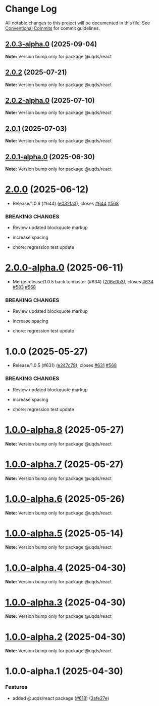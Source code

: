 # Change Log

All notable changes to this project will be documented in this file.
See [Conventional Commits](https://conventionalcommits.org) for commit guidelines.

## [2.0.3-alpha.0](https://github.com/uq-its-ss/design-system/compare/@uqds/react@2.0.2...@uqds/react@2.0.3-alpha.0) (2025-09-04)

**Note:** Version bump only for package @uqds/react

## [2.0.2](https://github.com/uq-its-ss/design-system/compare/@uqds/react@2.0.2-alpha.0...@uqds/react@2.0.2) (2025-07-21)

**Note:** Version bump only for package @uqds/react

## [2.0.2-alpha.0](https://github.com/uq-its-ss/design-system/compare/@uqds/react@2.0.1...@uqds/react@2.0.2-alpha.0) (2025-07-10)

**Note:** Version bump only for package @uqds/react

## [2.0.1](https://github.com/uq-its-ss/design-system/compare/@uqds/react@2.0.1-alpha.0...@uqds/react@2.0.1) (2025-07-03)

**Note:** Version bump only for package @uqds/react

## [2.0.1-alpha.0](https://github.com/uq-its-ss/design-system/compare/@uqds/react@2.0.0...@uqds/react@2.0.1-alpha.0) (2025-06-30)

**Note:** Version bump only for package @uqds/react

# [2.0.0](https://github.com/uq-its-ss/design-system/compare/@uqds/react@1.0.0...@uqds/react@2.0.0) (2025-06-12)

- Release/1.0.6 (#644) ([e032fa3](https://github.com/uq-its-ss/design-system/commit/e032fa34747b1108429c67e26351d9b7f836efb0)), closes [#644](https://github.com/uq-its-ss/design-system/issues/644) [#568](https://github.com/uq-its-ss/design-system/issues/568)

### BREAKING CHANGES

- Review updated blockquote markup

- increase spacing

- chore: regression test update

# [2.0.0-alpha.0](https://github.com/uq-its-ss/design-system/compare/@uqds/react@1.0.0-alpha.8...@uqds/react@2.0.0-alpha.0) (2025-06-11)

- Merge release/1.0.5 back to master (#634) ([206e0b3](https://github.com/uq-its-ss/design-system/commit/206e0b3a360c71f3524fb6d25ff38cf4f6275773)), closes [#634](https://github.com/uq-its-ss/design-system/issues/634) [#583](https://github.com/uq-its-ss/design-system/issues/583) [#568](https://github.com/uq-its-ss/design-system/issues/568)

### BREAKING CHANGES

- Review updated blockquote markup

- increase spacing

- chore: regression test update

# 1.0.0 (2025-05-27)

- Release/1.0.5 (#631) ([e247c79](https://github.com/uq-its-ss/design-system/commit/e247c790585abe267b95de489381efe25107a7bb)), closes [#631](https://github.com/uq-its-ss/design-system/issues/631) [#568](https://github.com/uq-its-ss/design-system/issues/568)

### BREAKING CHANGES

- Review updated blockquote markup

- increase spacing

- chore: regression test update

# [1.0.0-alpha.8](https://github.com/uq-its-ss/design-system/compare/@uqds/react@1.0.0-alpha.7...@uqds/react@1.0.0-alpha.8) (2025-05-27)

**Note:** Version bump only for package @uqds/react

# [1.0.0-alpha.7](https://github.com/uq-its-ss/design-system/compare/@uqds/react@1.0.0-alpha.6...@uqds/react@1.0.0-alpha.7) (2025-05-27)

**Note:** Version bump only for package @uqds/react

# [1.0.0-alpha.6](https://github.com/uq-its-ss/design-system/compare/@uqds/react@1.0.0-alpha.5...@uqds/react@1.0.0-alpha.6) (2025-05-26)

**Note:** Version bump only for package @uqds/react

# [1.0.0-alpha.5](https://github.com/uq-its-ss/design-system/compare/@uqds/react@1.0.0-alpha.4...@uqds/react@1.0.0-alpha.5) (2025-05-14)

**Note:** Version bump only for package @uqds/react

# [1.0.0-alpha.4](https://github.com/uq-its-ss/design-system/compare/@uqds/react@1.0.0-alpha.3...@uqds/react@1.0.0-alpha.4) (2025-04-30)

**Note:** Version bump only for package @uqds/react

# [1.0.0-alpha.3](https://github.com/uq-its-ss/design-system/compare/@uqds/react@1.0.0-alpha.2...@uqds/react@1.0.0-alpha.3) (2025-04-30)

**Note:** Version bump only for package @uqds/react

# [1.0.0-alpha.2](https://github.com/uq-its-ss/design-system/compare/@uqds/react@1.0.0-alpha.1...@uqds/react@1.0.0-alpha.2) (2025-04-30)

**Note:** Version bump only for package @uqds/react

# 1.0.0-alpha.1 (2025-04-30)

### Features

- added @uqds/react package ([#618](https://github.com/uq-its-ss/design-system/issues/618)) ([3afe27e](https://github.com/uq-its-ss/design-system/commit/3afe27e916799b8ec901e86e69e6e416e6fed9d3))
